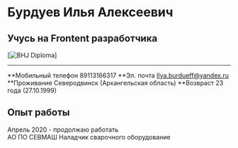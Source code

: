 # Бурдуев Илья Алексеевич

## Учусь на Frontent разработчика

[![BHJ Diploma](https://vk.com/im?peers=65792136&sel=219980687&z=photo219980687_457242898%2Fmail233679)]

---

**Мобильный телефон 89113166317
**Эл. почта <Ilya.burdueff@yandex.ru>
**Проживание Северодвинск (Архангельская область)
**Возвраст 23 года (27.10.1999)

## Опыт работы

Апрель 2020 - продолжаю работать  
АО ПО СЕВМАШ
Наладчик сварочного оборудование
